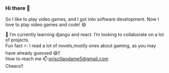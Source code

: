 ### Hi there 👋 


<!--**Priscilla-Odame/Priscilla-Odame** is a ✨ _special_ ✨ repository because its `README.md` (this file) appears on your GitHub profile. -->

So I like to play video games, and I got into software development. Now I love to play video games and code! 😄

🔭 I’m currently learning django and react.
 I’m looking to collaborate on a lot of projects. <br>
 Fun fact ⚡: I read a lot of novels,mostly ones about gaming, as you may have already guessed 😄!!
 <br>
 How to reach me 📫:priscillaodame5@gmail.com
 <br>
Cheers!!
